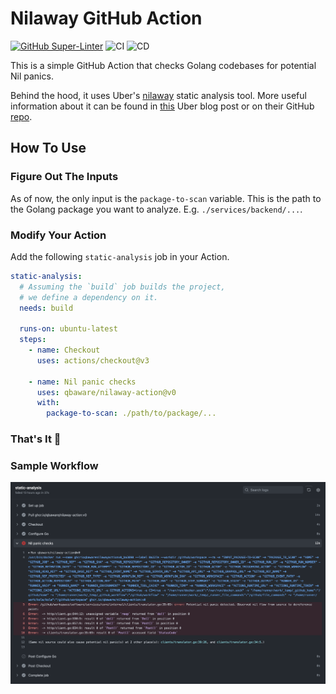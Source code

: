 # Nilaway GitHub Action

[![GitHub Super-Linter](https://github.com/qbaware/nilaway-action/actions/workflows/linter.yml/badge.svg)](https://github.com/super-linter/super-linter)
![CI](https://github.com/qbaware/nilaway-action/actions/workflows/ci.yml/badge.svg)
![CD](https://github.com/qbaware/nilaway-action/actions/workflows/cd.yml/badge.svg)

This is a simple GitHub Action that checks Golang codebases for potential Nil panics.

Behind the hood, it uses Uber's [nilaway](https://github.com/qbaware/nilaway-action)
static analysis tool.
More useful information about it can be found in [this](https://www.uber.com/en-GB/blog/nilaway-practical-nil-panic-detection-for-go/)
Uber blog post or on their GitHub [repo](https://github.com/uber-go/nilaway).

## How To Use

### Figure Out The Inputs

As of now, the only input is the `package-to-scan` variable. This is the path to the Golang package you want to analyze. E.g. `./services/backend/...`.

### Modify Your Action

Add the following `static-analysis` job in your Action.

``` yaml
static-analysis:
  # Assuming the `build` job builds the project,
  # we define a dependency on it.
  needs: build

  runs-on: ubuntu-latest
  steps:
    - name: Checkout
      uses: actions/checkout@v3

    - name: Nil panic checks
      uses: qbaware/nilaway-action@v0
      with:
        package-to-scan: ./path/to/package/...
```

### That's It 🎉

### Sample Workflow

![sample-workflow](./resources/sample-workflow.png)
